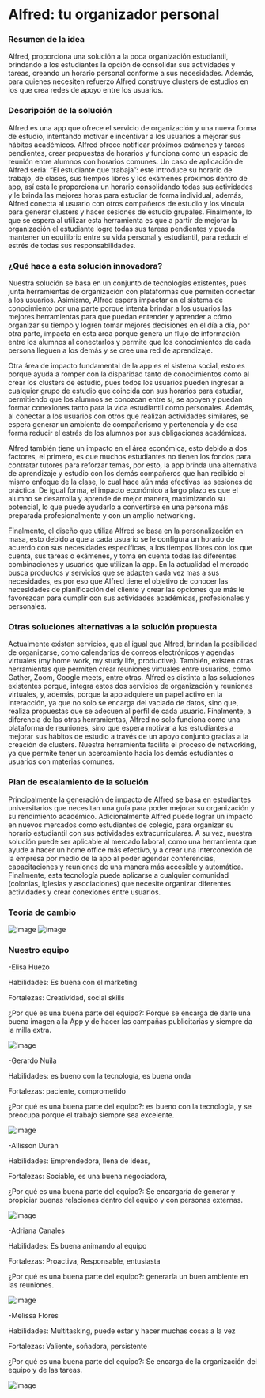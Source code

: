 # Alfred: tu organizador personal #
### Resumen de la idea
Alfred, proporciona una solución a la poca organización estudiantil, brindando a los estudiantes la opción de consolidar sus actividades y tareas, creando un horario personal conforme a sus necesidades. Además, para quienes necesiten refuerzo Alfred construye clusters de estudios en los que crea redes de apoyo entre los usuarios. 
### Descripción de la solución
Alfred es una app que ofrece el servicio de organización y una nueva forma de estudio, intentando motivar e incentivar a los usuarios a mejorar sus hábitos académicos. Alfred ofrece notificar próximos exámenes y tareas pendientes, crear propuestas de horarios y funciona como un espacio de reunión entre alumnos con horarios comunes. 
Un caso de aplicación de Alfred seria:
“El estudiante que trabaja”: este introduce su horario de trabajo, de clases, sus tiempos libres y los exámenes próximos dentro de app, así esta le proporciona un horario consolidando todas sus actividades y le brinda las mejores horas para estudiar de forma individual, además, Alfred conecta al usuario con otros compañeros de estudio y los vincula para generar clusters y hacer sesiones de estudio grupales.
Finalmente, lo que se espera al utilizar esta herramienta es que a partir de mejorar la organización el estudiante logre todas sus tareas pendientes y pueda mantener un equilibrio entre su vida personal y estudiantil, para reducir el estrés de todas sus responsabilidades. 

### ¿Qué hace a esta solución innovadora?
Nuestra solución se basa en un conjunto de tecnologías existentes, pues junta herramientas de organización con plataformas que permiten conectar a los usuarios. Asimismo, Alfred espera impactar en el sistema de conocimiento por una parte porque intenta brindar a los usuarios las mejores herramientas para que puedan entender y aprender a cómo organizar su tiempo y logren tomar mejores decisiones en el día a día, por otra parte, impacta en esta área porque genera un flujo de información entre los alumnos al conectarlos y permite que los conocimientos de cada persona lleguen a los demás y se cree una red de aprendizaje. 

Otra área de impacto fundamental de la app es el sistema social, esto es porque ayuda a romper con la disparidad tanto de conocimientos como al crear los clusters de estudio, pues todos los usuarios pueden ingresar a cualquier grupo de estudio que coincida con sus horarios para estudiar, permitiendo que los alumnos se conozcan entre sí, se apoyen y puedan formar conexiones tanto para la vida estudiantil como personales. Además, al conectar a los usuarios con otros que realizan actividades similares, se espera generar un ambiente de compañerismo y pertenencia y de esa forma reducir el estrés de los alumnos por sus obligaciones académicas. 

Alfred también tiene un impacto en el área económica, esto debido a dos factores, el primero, es que muchos estudiantes no tienen los fondos para contratar tutores para reforzar temas, por esto, la app brinda una alternativa de aprendizaje y estudio con los demás compañeros que han recibido el mismo enfoque de la clase, lo cual hace aún más efectivas las sesiones de práctica. De igual forma, el impacto económico a largo plazo es que el alumno se desarrolla y aprende de mejor manera, maximizando su potencial, lo que puede ayudarlo a convertirse en una persona más preparada profesionalmente y con un amplio networking. 

Finalmente, el diseño que utiliza Alfred se basa en la personalización en masa, esto debido a que a cada usuario se le configura un horario de acuerdo con sus necesidades específicas, a los tiempos libres con los que cuenta, sus tareas o exámenes, y toma en cuenta todas las diferentes combinaciones y usuarios que utilizan la app. En la actualidad el mercado busca productos y servicios que se adapten cada vez mas a sus necesidades, es por eso que Alfred tiene el objetivo de conocer las necesidades de planificación del cliente y crear las opciones que más le favorezcan para cumplir con sus actividades académicas, profesionales y personales. 

### Otras soluciones alternativas a la solución propuesta
Actualmente existen servicios, que al igual que Alfred, brindan la posibilidad de organizarse, como calendarios de correos electrónicos y agendas virtuales (my home work, my study life, productive). También, existen otras herramientas que permiten crear reuniones virtuales entre usuarios, como Gather, Zoom, Google meets, entre otras. Alfred es distinta a las soluciones existentes porque, integra estos dos servicios de organización y reuniones virtuales, y, además, porque la app adquiere un papel activo en la interacción, ya que no solo se encarga del vaciado de datos, sino que, realiza propuestas que se adecuen al perfil de cada usuario. Finalmente, a diferencia de las otras herramientas, Alfred no solo funciona como una plataforma de reuniones, sino que espera motivar a los estudiantes a mejorar sus hábitos de estudio a través de un apoyo conjunto gracias a la creación de clusters. Nuestra herramienta facilita el proceso de networking, ya que permite tener un acercamiento hacia los demás estudiantes o usuarios con materias comunes. 

### Plan de escalamiento de la solución

Principalmente la generación de impacto de Alfred se basa en estudiantes universitarios que necesitan una guía para poder mejorar su organización y su rendimiento académico. Adicionalmente Alfred puede lograr un impacto en nuevos mercados como estudiantes de colegio, para organizar su horario estudiantil con sus actividades extracurriculares. A su vez, nuestra solución puede ser aplicable al mercado laboral, como una herramienta que ayude a hacer un home office más efectivo, y a crear una interconexión de la empresa por medio de la app al poder agendar conferencias, capacitaciones y reuniones de una manera más accesible y automática. Finalmente, esta tecnología puede aplicarse a cualquier comunidad (colonias, iglesias y asociaciones) que necesite organizar diferentes actividades y crear conexiones entre usuarios. 

### Teoría de cambio 
![image](https://user-images.githubusercontent.com/86166139/122651891-eeb15d00-d0f8-11eb-97c3-0825e1628926.png)
![image](https://user-images.githubusercontent.com/86166139/122651980-7008ef80-d0f9-11eb-94b0-436bdc5ee65d.png)


### Nuestro equipo 

-Elisa Huezo

Habilidades: Es buena con el marketing

Fortalezas: Creatividad, social skills

¿Por qué es una buena parte del equipo?: Porque se encarga de darle una buena imagen a la App y de hacer las campañas publicitarias y siempre da la milla extra.

![image](https://user-images.githubusercontent.com/86166139/122652019-c4ac6a80-d0f9-11eb-9d29-b1a2ddfcf1a4.png)


-Gerardo Nuila

Habilidades: es bueno con la tecnología, es buena onda

Fortalezas: paciente, comprometido

¿Por qué es una buena parte del equipo?: es bueno con la tecnología, y se preocupa porque el trabajo siempre sea excelente. 

![image](https://user-images.githubusercontent.com/86166139/122652026-ca09b500-d0f9-11eb-86e3-dcc0692eea2b.png)


-Allisson Duran

Habilidades: Emprendedora, llena de ideas, 

Fortalezas: Sociable, es una buena negociadora, 

¿Por qué es una buena parte del equipo?: Se encargaría de generar y propiciar buenas relaciones dentro del equipo y con personas externas. 

![image](https://user-images.githubusercontent.com/86166139/122652029-cece6900-d0f9-11eb-9de5-94891d90524d.png)

-Adriana Canales

Habilidades: Es buena animando al equipo

Fortalezas: Proactiva, Responsable, entusiasta

¿Por qué es una buena parte del equipo?: generaría un buen ambiente en las reuniones. 

![image](https://user-images.githubusercontent.com/86166139/122652036-d5f57700-d0f9-11eb-8804-676c6dc8661f.png)

-Melissa Flores

Habilidades: Multitasking, puede estar y hacer muchas cosas a la vez 

Fortalezas: Valiente, soñadora, persistente 

¿Por qué es una buena parte del equipo?: Se encarga de la organización del equipo y de las tareas. 

![image](https://user-images.githubusercontent.com/86166139/122652040-db52c180-d0f9-11eb-8614-a37b1c79a1b8.png)




